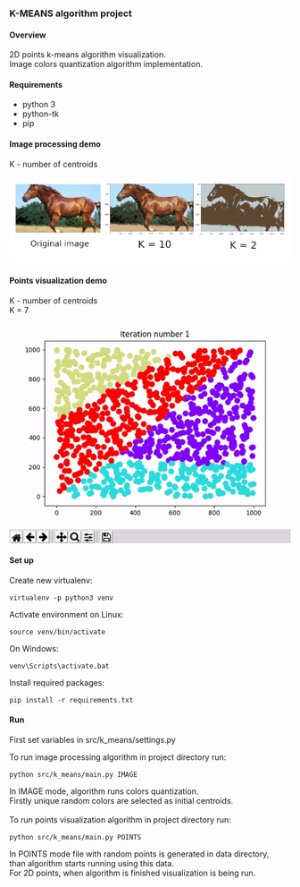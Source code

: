 ### __K-MEANS algorithm project__

#### Overview
2D points k-means algorithm visualization. <br>
Image colors quantization algorithm implementation. <br>

#### Requirements
 - python 3
 - python-tk
 - pip

#### Image processing demo
K - number of centroids <br>
<br>
![Alt Text](docs/demo_assets/horse_image_demo.png)

#### Points visualization demo
K - number of centroids <br>
K = 7 <br>
<br>
![Alt Text](docs/demo_assets/points_visualization.gif)

#### Set up
Create new virtualenv:
```
virtualenv -p python3 venv
```
Activate environment
on Linux:
```
source venv/bin/activate
```
On Windows:
```
venv\Scripts\activate.bat
```
Install required packages:
```
pip install -r requirements.txt
```

#### Run
First set variables in src/k_means/settings.py

To run image processing algorithm in project directory run:
```
python src/k_means/main.py IMAGE
```
In IMAGE mode, algorithm runs colors quantization. <br>
Firstly unique random colors are selected as initial centroids. <br>
<br>
To run points visualization algorithm in project directory run:
```
python src/k_means/main.py POINTS
```
In POINTS mode file with random points is generated in data directory, <br>
than algorithm starts running using this data. <br>
For 2D points, when algorithm is finished visualization is being run.
